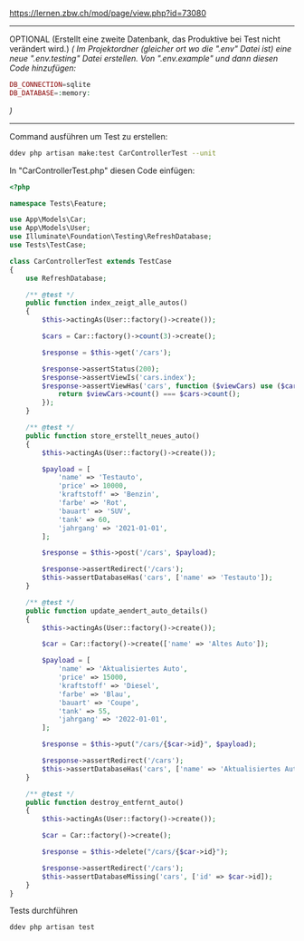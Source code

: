https://lernen.zbw.ch/mod/page/view.php?id=73080

---
OPTIONAL (Erstellt eine zweite Datenbank, das Produktive bei Test nicht verändert wird.)
*(*
*Im Projektordner (gleicher ort wo die ".env" Datei ist) eine neue ".env.testing" Datei erstellen.*
*Von ".env.example" und dann diesen Code hinzufügen:*
```php
DB_CONNECTION=sqlite 
DB_DATABASE=:memory:
```
*)*

---
Command ausführen um Test zu erstellen:
```bash
ddev php artisan make:test CarControllerTest --unit
```

In "CarControllerTest.php" diesen Code einfügen:
```php
<?php

namespace Tests\Feature;

use App\Models\Car;
use App\Models\User;
use Illuminate\Foundation\Testing\RefreshDatabase;
use Tests\TestCase;

class CarControllerTest extends TestCase
{
    use RefreshDatabase;

    /** @test */
    public function index_zeigt_alle_autos()
    {
        $this->actingAs(User::factory()->create());

        $cars = Car::factory()->count(3)->create();

        $response = $this->get('/cars');

        $response->assertStatus(200);
        $response->assertViewIs('cars.index');
        $response->assertViewHas('cars', function ($viewCars) use ($cars) {
            return $viewCars->count() === $cars->count();
        });
    }

    /** @test */
    public function store_erstellt_neues_auto()
    {
        $this->actingAs(User::factory()->create());

        $payload = [
            'name' => 'Testauto',
            'price' => 10000,
            'kraftstoff' => 'Benzin',
            'farbe' => 'Rot',
            'bauart' => 'SUV',
            'tank' => 60,
            'jahrgang' => '2021-01-01',
        ];

        $response = $this->post('/cars', $payload);

        $response->assertRedirect('/cars');
        $this->assertDatabaseHas('cars', ['name' => 'Testauto']);
    }

    /** @test */
    public function update_aendert_auto_details()
    {
        $this->actingAs(User::factory()->create());

        $car = Car::factory()->create(['name' => 'Altes Auto']);

        $payload = [
            'name' => 'Aktualisiertes Auto',
            'price' => 15000,
            'kraftstoff' => 'Diesel',
            'farbe' => 'Blau',
            'bauart' => 'Coupe',
            'tank' => 55,
            'jahrgang' => '2022-01-01',
        ];

        $response = $this->put("/cars/{$car->id}", $payload);

        $response->assertRedirect('/cars');
        $this->assertDatabaseHas('cars', ['name' => 'Aktualisiertes Auto']);
    }

    /** @test */
    public function destroy_entfernt_auto()
    {
        $this->actingAs(User::factory()->create());

        $car = Car::factory()->create();

        $response = $this->delete("/cars/{$car->id}");

        $response->assertRedirect('/cars');
        $this->assertDatabaseMissing('cars', ['id' => $car->id]);
    }
}
```

Tests durchführen
```bash
ddev php artisan test
```
